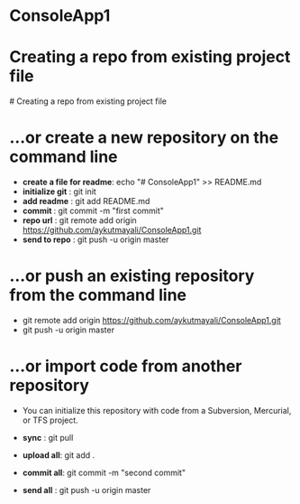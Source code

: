 # ConsoleApp1
<h1>
  <b>  Creating a repo from existing project file </b>
</h1>
# Creating a repo from existing project file

# …or create a new repository on the command line
- <b>create a file for readme</b>: echo "# ConsoleApp1" >> README.md
- <b>initialize git</b> : git init
- <b>add readme</b>     : git add README.md
- <b>commit </b>        : git commit -m "first commit"
- <b>repo url</b>       : git remote add origin https://github.com/aykutmayali/ConsoleApp1.git
- <b>send to repo</b>   : git push -u origin master
                
#  …or push an existing repository from the command line
- git remote add origin https://github.com/aykutmayali/ConsoleApp1.git
- git push -u origin master

#  …or import code from another repository
- You can initialize this repository with code from a Subversion, Mercurial, or TFS project.

-  <b>sync</b>      : git pull
-  <b>upload all</b>: git add .
-  <b>commit all</b>: git commit -m "second commit"
-  <b>send all</b>  : git push -u origin master
        
        
